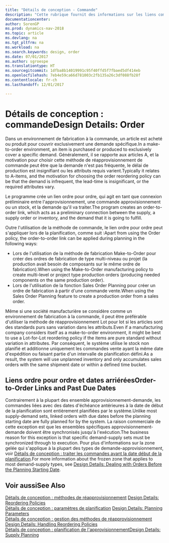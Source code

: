 ```yaml
---
title: "Détails de conception - Commande"
description: "Cette rubrique fournit des informations sur les liens commande-à-commande dans un environnement de fabrication à la commande."
documentationcenter: 
author: SorenGP
ms.prod: dynamics-nav-2018
ms.topic: article
ms.devlang: na
ms.tgt_pltfrm: na
ms.workload: na
ms.search.keywords: design, order
ms.date: 07/01/2017
ms.author: sgroespe
ms.translationtype: HT
ms.sourcegitcommit: 1dfba8b14019991c95f40ffd5f7fbaed5df414eb
ms.openlocfilehash: 7eb4e59ca66d781003c2fb135a26c3df088fb28f
ms.contentlocale: fr-ch
ms.lasthandoff: 12/01/2017

---
```

# <a name="design-details-order"></a><span data-ttu-id="ac083-103">Détails de conception : commande</span><span class="sxs-lookup"><span data-stu-id="ac083-103">Design Details: Order</span></span>
<span data-ttu-id="ac083-104">Dans un environnement de fabrication à la commande, un article est acheté ou produit pour couvrir exclusivement une demande spécifique.</span><span class="sxs-lookup"><span data-stu-id="ac083-104">In a make-to-order environment, an item is purchased or produced to exclusively cover a specific demand.</span></span> <span data-ttu-id="ac083-105">Généralement, il se rapporte aux articles A, et la motivation pour choisir cette méthode de réapprovisionnement de commande peut être que la demande n'est pas fréquente, le délai de production est insignifiant ou les attributs requis varient.</span><span class="sxs-lookup"><span data-stu-id="ac083-105">Typically it relates to A-items, and the motivation for choosing the order reordering policy can be that the demand is infrequent, the lead-time is insignificant, or the required attributes vary.</span></span>  
  
<span data-ttu-id="ac083-106">Le programme crée un lien ordre pour ordre, qui agit en tant que connexion préliminaire entre l'approvisionnement, une commande approvisionnement ou un stock, et la demande qu'il va traiter.</span><span class="sxs-lookup"><span data-stu-id="ac083-106">The program creates an order-to-order link, which acts as a preliminary connection between the supply, a supply order or inventory, and the demand that it is going to fulfill.</span></span>  
  
<span data-ttu-id="ac083-107">Outre l'utilisation de la méthode de commande, le lien ordre pour ordre peut s'appliquer lors de la planification, comme suit :</span><span class="sxs-lookup"><span data-stu-id="ac083-107">Apart from using the Order policy, the order-to-order link can be applied during planning in the following ways:</span></span>  
  
* <span data-ttu-id="ac083-108">Lors de l'utilisation de la méthode de fabrication Make-to-Order pour créer des ordres de fabrication de type multi-niveau ou projet (la production avait besoin de composants sur le même ordre de fabrication).</span><span class="sxs-lookup"><span data-stu-id="ac083-108">When using the Make-to-Order manufacturing policy to create multi-level or project type production orders (producing needed components on the same production order).</span></span>  
* <span data-ttu-id="ac083-109">Lors de l'utilisation de la fonction Sales Order Planning pour créer un ordre de fabrication à partir d'une commande vente.</span><span class="sxs-lookup"><span data-stu-id="ac083-109">When using the Sales Order Planning feature to create a production order from a sales order.</span></span>  
  
<span data-ttu-id="ac083-110">Même si une société manufacturière se considère comme un environnement de fabrication à la commande, il peut être préférable d'utiliser la méthode de réapprovisionnement Lot pour lot si les articles sont des standards purs sans variation dans les attributs.</span><span class="sxs-lookup"><span data-stu-id="ac083-110">Even if a manufacturing company considers itself as a make-to-order environment, it might be best to use a Lot-for-Lot reordering policy if the items are pure standard without variation in attributes.</span></span> <span data-ttu-id="ac083-111">Par conséquent, le système utilise le stock non planifié et additionne uniquement les commandes vente ayant la même date d'expédition ou faisant partie d'un intervalle de planification défini.</span><span class="sxs-lookup"><span data-stu-id="ac083-111">As a result, the system will use unplanned inventory and only accumulates sales orders with the same shipment date or within a defined time bucket.</span></span>  
  
## <a name="order-to-order-links-and-past-due-dates"></a><span data-ttu-id="ac083-112">Liens ordre pour ordre et dates arriérées</span><span class="sxs-lookup"><span data-stu-id="ac083-112">Order-to-Order Links and Past Due Dates</span></span>  
<span data-ttu-id="ac083-113">Contrairement à la plupart des ensemble approvisionnement-demande, les commandes liées avec des dates d'échéance antérieures à la date de début de la planification sont entièrement planifiées par le système.</span><span class="sxs-lookup"><span data-stu-id="ac083-113">Unlike most supply-demand sets, linked orders with due dates before the planning starting date are fully planned for by the system.</span></span> <span data-ttu-id="ac083-114">La raison commerciale de cette exception est que les ensembles spécifiques approvisionnement-demande doivent être synchronisés jusqu'à l'exécution.</span><span class="sxs-lookup"><span data-stu-id="ac083-114">The business reason for this exception is that specific demand-supply sets must be synchronized through to execution.</span></span> <span data-ttu-id="ac083-115">Pour plus d'informations sur la zone gelée qui s'applique à la plupart des types de demande-approvisionnement, voir [Détails de conception : traiter les commandes avant la date début de la planification](design-details-dealing-with-orders-before-the-planning-starting-date.md).</span><span class="sxs-lookup"><span data-stu-id="ac083-115">For more information about the frozen zone that applies to most demand-supply types, see [Design Details: Dealing with Orders Before the Planning Starting Date](design-details-dealing-with-orders-before-the-planning-starting-date.md).</span></span>  
  
## <a name="see-also"></a><span data-ttu-id="ac083-116">Voir aussi</span><span class="sxs-lookup"><span data-stu-id="ac083-116">See Also</span></span>  
<span data-ttu-id="ac083-117">[Détails de conception : méthodes de réapprovisionnement](design-details-reordering-policies.md) </span><span class="sxs-lookup"><span data-stu-id="ac083-117">[Design Details: Reordering Policies](design-details-reordering-policies.md) </span></span>  
<span data-ttu-id="ac083-118">[Détails de conception : paramètres de planification](design-details-planning-parameters.md) </span><span class="sxs-lookup"><span data-stu-id="ac083-118">[Design Details: Planning Parameters](design-details-planning-parameters.md) </span></span>  
<span data-ttu-id="ac083-119">[Détails de conception : gestion des méthodes de réapprovisionnement](design-details-handling-reordering-policies.md) </span><span class="sxs-lookup"><span data-stu-id="ac083-119">[Design Details: Handling Reordering Policies](design-details-handling-reordering-policies.md) </span></span>  
[<span data-ttu-id="ac083-120">Détails de conception : planification de l'approvisionnement</span><span class="sxs-lookup"><span data-stu-id="ac083-120">Design Details: Supply Planning</span></span>](design-details-supply-planning.md)
